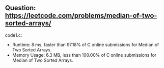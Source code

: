 ## Question: https://leetcode.com/problems/median-of-two-sorted-arrays/

code1.c:
* Runtime: 8 ms, faster than 97.18% of C online submissions for Median of Two Sorted Arrays.
* Memory Usage: 6.3 MB, less than 100.00% of C online submissions for Median of Two Sorted Arrays.
